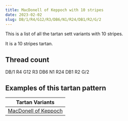 ```yaml
---
title: MacDonell of Keppoch with 10 stripes
date: 2023-02-02
slug: DB/1/R4/G12/R3/DB6/N1/R24/DB1/R2/G/2
---
```

This is a list of all the tartan sett variants with 10 stripes.

It is a 10 stripes tartan.


## Thread count
DB/1 R4 G12 R3 DB6 N1 R24 DB1 R2 G/2

## Examples of this tartan pattern

| Tartan Variants |
|---------------|
| [MacDonell of Keppoch](/variants/db/1/r4/g12/r3/db6/n1/r24/db1/r2/g/2-db00004c-g004c00-nd0d0d0-rc80000)||
